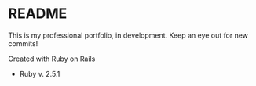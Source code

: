 # README

This is my professional portfolio, in development. Keep an eye out for new commits!

Created with Ruby on Rails

* Ruby v. 2.5.1

